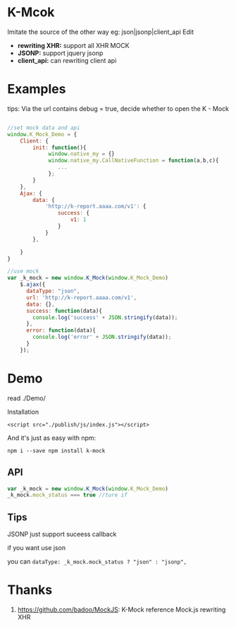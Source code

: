 # K-Mcok

Imitate the source of the other way eg: json|jsonp|client_api Edit

* **rewriting XHR:** support all XHR MOCK
* **JSONP:** support jquery jsonp
* **client_api:** can rewriting client api

# Examples

tips: Via the url contains debug = true, decide whether to open the K - Mock

```javascript

//set mock data and api
window.K_Mock_Demo = {
    Client: {
        init: function(){
             window.native_my = {}
             window.native_my.CallNativeFunction = function(a,b,c){
                ...
             };
        }
    },
    Ajax: {
        data: {
            'http://k-report.aaaa.com/v1': {
                success: {
                    v1: 1
                }
            }
        },

    }
}

//use mock
var _k_mock = new window.K_Mock(window.K_Mock_Demo)
    $.ajax({
      dataType: "json",
      url: 'http://k-report.aaaa.com/v1',
      data: {},
      success: function(data){
        console.log('success' + JSON.stringify(data));
      },
      error: function(data){
        console.log('error' + JSON.stringify(data));
      }
    });
```


# Demo

read ./Demo/ 

Installation

```shell
<script src="./publish/js/index.js"></script>
```
And it's just as easy with npm:

```shell
npm i --save npm install k-mock 
```

## API

```javascript
var _k_mock = new window.K_Mock(window.K_Mock_Demo)
_k_mock.mock_status === true //ture if 
```


## Tips

JSONP just support suceess callback

if you want use json

you can `dataType: _k_mock.mock_status ? "json" : "jsonp",`



# Thanks

1. https://github.com/badoo/MockJS: K-Mock reference Mock.js rewriting XHR